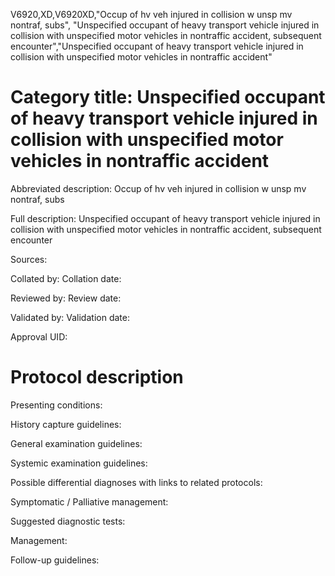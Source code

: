 V6920,XD,V6920XD,"Occup of hv veh injured in collision w unsp mv nontraf, subs", "Unspecified occupant of heavy transport vehicle injured in collision with unspecified motor vehicles in nontraffic accident, subsequent encounter","Unspecified occupant of heavy transport vehicle injured in collision with unspecified motor vehicles in nontraffic accident"
# Category title: Unspecified occupant of heavy transport vehicle injured in collision with unspecified motor vehicles in nontraffic accident

Abbreviated description: Occup of hv veh injured in collision w unsp mv nontraf, subs

Full description: Unspecified occupant of heavy transport vehicle injured in collision with unspecified motor vehicles in nontraffic accident, subsequent encounter

Sources:

Collated by:
Collation date:

Reviewed by:
Review date:

Validated by:
Validation date:

Approval UID:

# Protocol description

Presenting conditions:

History capture guidelines:

General examination guidelines:

Systemic examination guidelines:

Possible differential diagnoses with links to related protocols:

Symptomatic / Palliative management:

Suggested diagnostic tests:

Management:

Follow-up guidelines:
